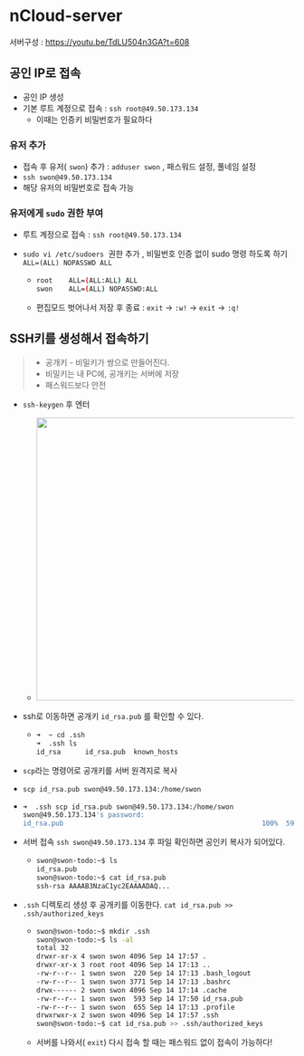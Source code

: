 # nCloud-server

서버구성 : https://youtu.be/TdLU504n3GA?t=608

## 공인 IP로 접속

- 공인 IP 생성
- 기본 루트 계정으로 접속 : `ssh root@49.50.173.134` 
  - 이때는 인증키 비밀번호가 필요하다

### 유저 추가

- 접속 후 유저( `swon`) 추가 : `adduser swon` , 패스워드 설정, 풀네임 설정
-  `ssh swon@49.50.173.134` 
  - 해당 유저의 비밀번호로 접속 가능 

### 유저에게 `sudo` 권한 부여

-  루트 계정으로 접속 : `ssh root@49.50.173.134` 

- `sudo vi /etc/sudoers`  권한 추가 , 비밀번호 인증 없이  sudo 명령 하도록 하기 `ALL=(ALL) NOPASSWD ALL`

  - ```bash
    root    ALL=(ALL:ALL) ALL
    swon    ALL=(ALL) NOPASSWD:ALL
    ```

  - 편집모드 벗어나서 저장 후 종료 : `exit` → `:w!` → `exit` → `:q!` 

## SSH키를 생성해서 접속하기

> - 공개키 - 비밀키가 쌍으로 만들어진다.
> - 비밀키는 내 PC에, 공개키는 서버에 저장
> - 패스워드보다 안전 

- `ssh-keygen` 후 엔터 

  - <img src='https://user-images.githubusercontent.com/45927473/93062896-7bce0e00-f6b0-11ea-8f16-e898f4fdc5df.png' width='500px'>

- ssh로 이동하면 공개키 `id_rsa.pub` 를 확인할 수 있다.

  - ```bash
    ➜  ~ cd .ssh
    ➜  .ssh ls
    id_rsa      id_rsa.pub  known_hosts 
    ```

-  `scp`라는 명령어로 공개키를 서버 원격지로 복사 

  - `scp id_rsa.pub swon@49.50.173.134:/home/swon`

  - ``` bash
    ➜  .ssh scp id_rsa.pub swon@49.50.173.134:/home/swon
    swon@49.50.173.134's password:
    id_rsa.pub                                                 100%  593   166.4KB/s   00:00
    ```

- 서버 접속 `ssh swon@49.50.173.134` 후 파일 확인하면 공인키 복사가 되어있다.

  - ``` bash
    swon@swon-todo:~$ ls
    id_rsa.pub
    swon@swon-todo:~$ cat id_rsa.pub
    ssh-rsa AAAAB3NzaC1yc2EAAAADAQ... 
    ```

- `.ssh` 디렉토리 생성 후 공개키를 이동한다. `cat id_rsa.pub >> .ssh/authorized_keys`

  - ``` bash
    swon@swon-todo:~$ mkdir .ssh
    swon@swon-todo:~$ ls -al
    total 32
    drwxr-xr-x 4 swon swon 4096 Sep 14 17:57 .
    drwxr-xr-x 3 root root 4096 Sep 14 17:13 ..
    -rw-r--r-- 1 swon swon  220 Sep 14 17:13 .bash_logout
    -rw-r--r-- 1 swon swon 3771 Sep 14 17:13 .bashrc
    drwx------ 2 swon swon 4096 Sep 14 17:14 .cache
    -rw-r--r-- 1 swon swon  593 Sep 14 17:50 id_rsa.pub
    -rw-r--r-- 1 swon swon  655 Sep 14 17:13 .profile
    drwxrwxr-x 2 swon swon 4096 Sep 14 17:57 .ssh
    swon@swon-todo:~$ cat id_rsa.pub >> .ssh/authorized_keys
    ```

  - 서버를 나와서( `exit`) 다시 접속 할 때는 패스워드 없이 접속이 가능하다!

  

  

